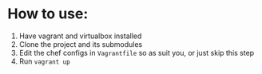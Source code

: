 # How to use:

1. Have vagrant and virtualbox installed
2. Clone the project and its submodules
3. Edit the chef configs in `Vagrantfile` so as suit you, or just skip this step
4. Run `vagrant up`